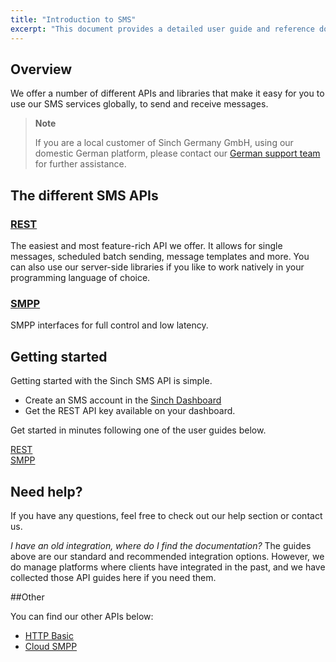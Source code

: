 ```yaml
---
title: "Introduction to SMS"
excerpt: "This document provides a detailed user guide and reference documentation on the Sinch SMS REST API. Find out more information about our SMS REST API now."
---
```

## Overview

We offer a number of different APIs and libraries that make it easy for you to use our SMS services globally, to send and receive messages.

> **Note**    
>
> If you are a local customer of Sinch Germany GmbH, using our domestic German platform, please contact our [German support team](mailto:support-de@sinch.com) for further assistance.

## The different SMS APIs

### [REST](doc:sms-rest)
The easiest and most feature-rich API we offer. It allows for single messages, scheduled batch sending, message templates and more. You can also use our server-side libraries if you like to work natively in your programming language of choice.

### [SMPP](doc:sms-smpp)
SMPP interfaces for full control and low latency.

## Getting started
Getting started with the Sinch SMS API is simple.
- Create an SMS account in the [Sinch Dashboard](https://dashboard.sinch.com/#/signup)
- Get the REST API key available on your dashboard.

Get started in minutes following one of the user guides below.

<div class="magic-block-html"> <div class="ug-links"> <div class="row">
       <a href="./sms-rest" class="col-md-6 ug-link">
         <div class="ug-title">
           <span class="title">REST</span>
         </div>
       </a>
       <a href="./sms-smpp" class="col-md-6 ug-link">
         <div class="ug-title">
           <span class="title">SMPP</span>
         </div>
       </a>
     </div>
   </div>
</div>

## Need help?
If you have any questions, feel free to check out our help section or contact us.

_I have an old integration, where do I find the documentation?_
The guides above are our standard and recommended integration options. However, we do manage platforms where clients have integrated in the past, and we have collected those API guides here if you need them.

##Other

You can find our other APIs below:

- [HTTP Basic](doc:sms-other-http-basic)
- [Cloud SMPP](doc:sms-other-cloud-smpp)
